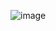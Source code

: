 ![image](https://github.com/Kolszewski01/Course_Data_Manipulation_in_Python_Pandas_Numpy/assets/92027283/8c6b01a5-f8c6-4e32-af36-bfdae60f281e)
